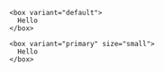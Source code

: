 ```vue
<box variant="default">
  Hello
</box>
```

```vue
<box variant="primary" size="small">
  Hello
</box>
```